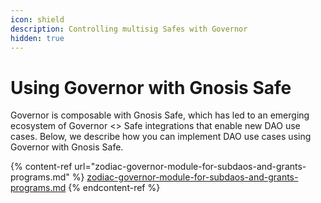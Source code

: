 ```yaml
---
icon: shield
description: Controlling multisig Safes with Governor
hidden: true
---
```


# Using Governor with Gnosis Safe

Governor is composable with Gnosis Safe, which has led to an emerging ecosystem of Governor <> Safe integrations that enable new DAO use cases. Below, we describe how you can implement DAO use cases using Governor with Gnosis Safe.

{% content-ref url="zodiac-governor-module-for-subdaos-and-grants-programs.md" %}
[zodiac-governor-module-for-subdaos-and-grants-programs.md](zodiac-governor-module-for-subdaos-and-grants-programs.md)
{% endcontent-ref %}
